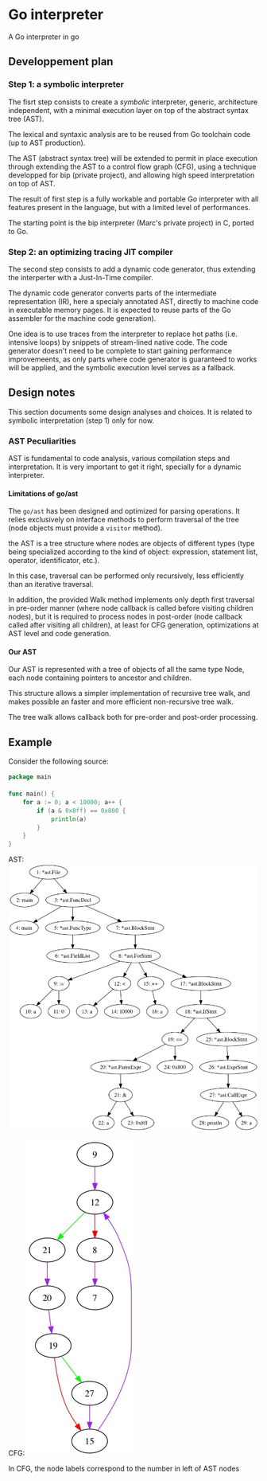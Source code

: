 # Go interpreter

A Go interpreter in go

## Developpement plan

### Step 1: a symbolic interpreter

The fisrt step consists to create a *symbolic* interpreter, generic, architecture independent, with a minimal execution layer on top of the abstract syntax tree (AST).

The lexical and syntaxic analysis are to be reused from Go toolchain code (up to AST production).

The AST (abstract syntax tree) will be extended to permit in place execution through extending the AST to a control flow graph (CFG), using a technique developped for bip (private project), and allowing high speed interpretation on top of AST.

The result of first step is a fully workable and portable Go interpreter with all features present in the language, but with a limited level of performances.

The starting point is the bip interpreter (Marc's private project) in C, ported to Go.

### Step 2: an optimizing tracing JIT compiler

The second step consists to add a dynamic code generator, thus extending the interperter with a Just-In-Time compiler. 

The dynamic code generator converts parts of the intermediate representation (IR), here a specialy annotated AST, directly to machine code in executable memory pages. It is expected to reuse parts of the Go assembler for the machine code generation).

One idea is to use traces from the interpreter to replace hot paths (i.e. intensive loops) by snippets of stream-lined native code. The code generator doesn't need to be complete to start gaining performance improvemeents, as only parts where code generator is guaranteed to works will be applied, and the symbolic execution level serves as a fallback.

## Design notes

This section documents some design analyses and choices. It is related to symbolic interpretation (step 1) only for now.

### AST Peculiarities

AST is fundamental to code analysis, various compilation steps and interpretation. It is very important to get it right, specially for a dynamic interpreter.

#### Limitations of go/ast

The `go/ast` has been designed and optimized for parsing operations. It relies exclusively on interface methods to perform traversal of the tree (node objects must provide a `visitor` method).

the AST is a tree structure where nodes are objects of different types (type being specialized according to the kind of object: expression, statement list, operator, identificator, etc.).

In this case, traversal can be performed only recursively, less efficiently than an iterative traversal.

In addition, the provided Walk method implements only depth first traversal in pre-order manner (where node callback is called before visiting children nodes), but it is required to process nodes in post-order (node callback called after visiting all children), at least for CFG generation, optimizations at AST level and code generation.

#### Our AST

Our AST is represented with a tree of objects of all the same type Node, each node containing pointers to ancestor and children.

This structure allows a simpler implementation of recursive tree walk, and makes possible an faster and more efficient non-recursive tree walk.

The tree walk allows callback both for pre-order and post-order processing.

## Example

Consider the following source:

```go
package main

func main() {
	for a := 0; a < 10000; a++ {
		if (a & 0x8ff) == 0x800 {
			println(a)
		}
	}
}
```

AST: ![ast](images/ast.jpg)

CFG: ![cfg](images/cfg.jpg)

In CFG, the node labels correspond to the number in left of AST nodes
